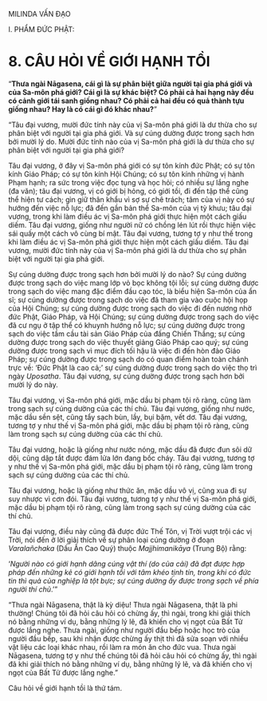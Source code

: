 MILINDA VẤN ĐẠO

I. PHẨM ĐỨC PHẬT:

# 8. CÂU HỎI VỀ GIỚI HẠNH TỒI

“**Thưa ngài Nāgasena, cái gì là sự phân biệt giữa người tại gia phá giới và của Sa-môn phá giới? Cái gì là sự khác biệt? Có phải cả hai hạng này đều có cảnh giới tái sanh giống nhau? Có phải cả hai đều có quả thành tựu giống nhau? Hay là có cái gì đó khác nhau?**”

“Tâu đại vương, mười đức tính này của vị Sa-môn phá giới là dư thừa cho sự phân biệt với người tại gia phá giới. Và sự cúng dường được trong sạch hơn bởi mười lý do. Mười đức tính nào của vị Sa-môn phá giới là dư thừa cho sự phân biệt với người tại gia phá giới?

Tâu đại vương, ở đây vị Sa-môn phá giới có sự tôn kính đức Phật; có sự tôn kính Giáo Pháp; có sự tôn kính Hội Chúng; có sự tôn kính những vị hành Phạm hạnh; ra sức trong việc đọc tụng và học hỏi; có nhiều sự lắng nghe (đa văn); tâu đại vương, vị có giới bị hỏng, có giới tồi, đi đến tập thể cũng thể hiện tư cách; gìn giữ thân khẩu vì sợ sự chê trách; tâm của vị này có sự hướng đến việc nỗ lực; đã đến gần bản thể Sa-môn của vị tỳ khưu; tâu đại vương, trong khi làm điều ác vị Sa-môn phá giới thực hiện một cách giấu diếm. Tâu đại vương, giống như người nữ có chồng lén lút rồi thực hiện việc sái quấy một cách vô cùng bí mật. Tâu đại vương, tương tợ y như thế trong khi làm điều ác vị Sa-môn phá giới thực hiện một cách giấu diếm. Tâu đại vương, mười đức tính này của vị Sa-môn phá giới là dư thừa cho sự phân biệt với người tại gia phá giới.

Sự cúng dường được trong sạch hơn bởi mười lý do nào? Sự cúng dường được trong sạch do việc mang lớp vỏ bọc không tội lỗi; sự cúng dường được trong sạch do việc mang đặc điểm đầu cạo tóc, là biểu hiện Sa-môn của ẩn sĩ; sự cúng dường được trong sạch do việc đã tham gia vào cuộc hội họp của Hội Chúng; sự cúng dường được trong sạch do việc đi đến nương nhờ đức Phật, Giáo Pháp, và Hội Chúng; sự cúng dường được trong sạch do việc đã cư ngụ ở tập thể có khuynh hướng nỗ lực; sự cúng dường được trong sạch do việc tầm cầu tài sản Giáo Pháp của đấng Chiến Thắng; sự cúng dường được trong sạch do việc thuyết giảng Giáo Pháp cao quý; sự cúng dường được trong sạch vì mục đích tối hậu là việc đi đến hòn đảo Giáo Pháp; sự cúng dường được trong sạch do có quan điểm hoàn toàn chánh trực về: ‘Đức Phật là cao cả;’ sự cúng dường được trong sạch do việc thọ trì ngày _Uposatha_. Tâu đại vương, sự cúng dường được trong sạch hơn bởi mười lý do này.

Tâu đại vương, vị Sa-môn phá giới, mặc dầu bị phạm tội rõ ràng, cũng làm trong sạch sự cúng dường của các thí chủ. Tâu đại vương, giống như nước, mặc dầu sền sệt, cũng tẩy sạch bùn, lầy, bụi bặm, vết dơ. Tâu đại vương, tương tợ y như thế vị Sa-môn phá giới, mặc dầu bị phạm tội rõ ràng, cũng làm trong sạch sự cúng dường của các thí chủ.

Tâu đại vương, hoặc là giống như nước nóng, mặc dầu đã được đun sôi dữ dội, cũng dập tắt được đám lửa lớn đang bốc cháy. Tâu đại vương, tương tợ y như thế vị Sa-môn phá giới, mặc dầu bị phạm tội rõ ràng, cũng làm trong sạch sự cúng dường của các thí chủ.

Tâu đại vương, hoặc là giống như thức ăn, mặc dầu vô vị, cũng xua đi sự suy nhược vì cơn đói. Tâu đại vương, tương tợ y như thế vị Sa-môn phá giới, mặc dầu bị phạm tội rõ ràng, cũng làm trong sạch sự cúng dường của các thí chủ.

Tâu đại vương, điều này cũng đã được đức Thế Tôn, vị Trời vượt trội các vị Trời, nói đến ở lời giải thích về sự phân loại cúng dường ở đoạn _Varalañchaka_ (Dấu Ấn Cao Quý) thuộc _Majjhimanikāya_ (Trung Bộ) rằng:

‘_Người nào có giới hạnh dâng cúng vật thí (do của cải) đã đạt được hợp pháp đến những kẻ có giới hạnh tồi với tâm khéo tịnh tín, trong khi có đức tin thì quả của nghiệp là tột bực; sự cúng dường ấy được trong sạch về phía người thí chủ_.’”

“Thưa ngài Nāgasena, thật là kỳ diệu! Thưa ngài Nāgasena, thật là phi thường! Chúng tôi đã hỏi câu hỏi có chừng ấy, thì ngài, trong khi giải thích nó bằng những ví dụ, bằng những lý lẽ, đã khiến cho vị ngọt của Bất Tử được lắng nghe. Thưa ngài, giống như người đầu bếp hoặc học trò của người đầu bếp, sau khi nhận được chừng ấy thịt thì đã sửa soạn với nhiều vật liệu các loại khác nhau, rồi làm ra món ăn cho đức vua. Thưa ngài Nāgasena, tương tợ y như thế chúng tôi đã hỏi câu hỏi có chừng ấy, thì ngài đã khi giải thích nó bằng những ví dụ, bằng những lý lẽ, và đã khiến cho vị ngọt của Bất Tử được lắng nghe.”

Câu hỏi về giới hạnh tồi là thứ tám.
